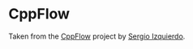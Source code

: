 # CppFlow

Taken from the [CppFlow](https://github.com/serizba/cppflow) project by [Sergio Izquierdo](https://github.com/serizba).
